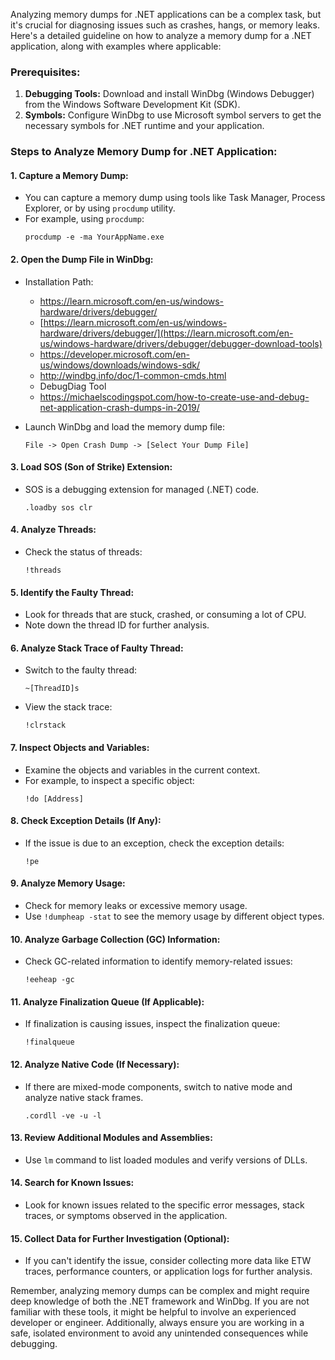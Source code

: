 Analyzing memory dumps for .NET applications can be a complex task, but it's crucial for diagnosing issues such as crashes, hangs, or memory leaks. Here's a detailed guideline on how to analyze a memory dump for a .NET application, along with examples where applicable:

### Prerequisites:
1. **Debugging Tools:** Download and install WinDbg (Windows Debugger) from the Windows Software Development Kit (SDK).
2. **Symbols:** Configure WinDbg to use Microsoft symbol servers to get the necessary symbols for .NET runtime and your application.

### Steps to Analyze Memory Dump for .NET Application:

#### 1. **Capture a Memory Dump:**
   - You can capture a memory dump using tools like Task Manager, Process Explorer, or by using `procdump` utility.
   - For example, using `procdump`: 
     ```
     procdump -e -ma YourAppName.exe
     ```

#### 2. **Open the Dump File in WinDbg:**
   - Installation Path:
      - https://learn.microsoft.com/en-us/windows-hardware/drivers/debugger/
      - [https://learn.microsoft.com/en-us/windows-hardware/drivers/debugger/](https://learn.microsoft.com/en-us/windows-hardware/drivers/debugger/debugger-download-tools)
      - https://developer.microsoft.com/en-us/windows/downloads/windows-sdk/
      - http://windbg.info/doc/1-common-cmds.html
      - DebugDiag Tool 
      - https://michaelscodingspot.com/how-to-create-use-and-debug-net-application-crash-dumps-in-2019/

   - Launch WinDbg and load the memory dump file:
     ```
     File -> Open Crash Dump -> [Select Your Dump File]
     ```

#### 3. **Load SOS (Son of Strike) Extension:**
   - SOS is a debugging extension for managed (.NET) code.
     ```
     .loadby sos clr
     ```

#### 4. **Analyze Threads:**
   - Check the status of threads:
     ```
     !threads
     ```

#### 5. **Identify the Faulty Thread:**
   - Look for threads that are stuck, crashed, or consuming a lot of CPU.
   - Note down the thread ID for further analysis.

#### 6. **Analyze Stack Trace of Faulty Thread:**
   - Switch to the faulty thread:
     ```
     ~[ThreadID]s
     ```

   - View the stack trace:
     ```
     !clrstack
     ```

#### 7. **Inspect Objects and Variables:**
   - Examine the objects and variables in the current context.
   - For example, to inspect a specific object:
     ```
     !do [Address]
     ```

#### 8. **Check Exception Details (If Any):**
   - If the issue is due to an exception, check the exception details:
     ```
     !pe
     ```

#### 9. **Analyze Memory Usage:**
   - Check for memory leaks or excessive memory usage.
   - Use `!dumpheap -stat` to see the memory usage by different object types.

#### 10. **Analyze Garbage Collection (GC) Information:**
   - Check GC-related information to identify memory-related issues:
     ```
     !eeheap -gc
     ```

#### 11. **Analyze Finalization Queue (If Applicable):**
   - If finalization is causing issues, inspect the finalization queue:
     ```
     !finalqueue
     ```

#### 12. **Analyze Native Code (If Necessary):**
   - If there are mixed-mode components, switch to native mode and analyze native stack frames.
     ```
     .cordll -ve -u -l
     ```

#### 13. **Review Additional Modules and Assemblies:**
   - Use `lm` command to list loaded modules and verify versions of DLLs.

#### 14. **Search for Known Issues:**
   - Look for known issues related to the specific error messages, stack traces, or symptoms observed in the application.

#### 15. **Collect Data for Further Investigation (Optional):**
   - If you can't identify the issue, consider collecting more data like ETW traces, performance counters, or application logs for further analysis.

Remember, analyzing memory dumps can be complex and might require deep knowledge of both the .NET framework and WinDbg. If you are not familiar with these tools, it might be helpful to involve an experienced developer or engineer. Additionally, always ensure you are working in a safe, isolated environment to avoid any unintended consequences while debugging.
